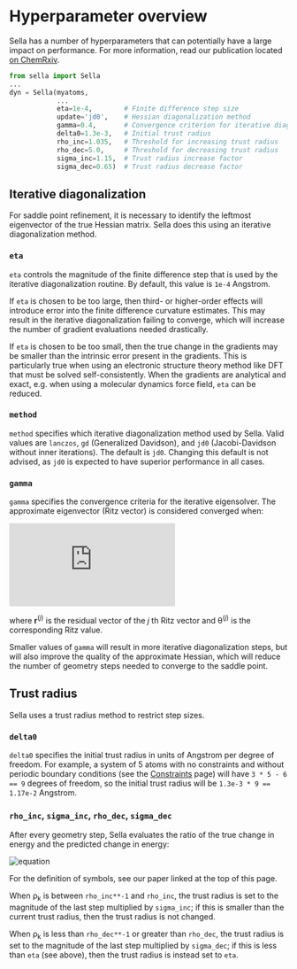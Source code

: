 # Hyperparameter overview

Sella has a number of hyperparameters that can potentially have a large impact on performance.
For more information, read our publication located [on ChemRxiv](https://chemrxiv.org/articles/Accelerated_Saddle_Point_Refinement_Through_Full_Exploitation_of_Partial_Hessian_Diagonalization/9750512).

```python
from sella import Sella
...
dyn = Sella(myatoms,
            ...
            eta=1e-4,        # Finite difference step size
            update='jd0',    # Hessian diagonalization method
            gamma=0.4,       # Convergence criterion for iterative diagonalization
            delta0=1.3e-3,   # Initial trust radius
            rho_inc=1.035,   # Threshold for increasing trust radius
            rho_dec=5.0,     # Threshold for decreasing trust radius
            sigma_inc=1.15,  # Trust radius increase factor
            sigma_dec=0.65)  # Trust radius decrease factor
```


## Iterative diagonalization

For saddle point refinement, it is necessary to identify the leftmost eigenvector of the true Hessian matrix.
Sella does this using an iterative diagonalization method.

### `eta`

`eta` controls the magnitude of the finite difference step that is used by the iterative diagonalization routine.
By default, this value is `1e-4` Angstrom.

If `eta` is chosen to be too large, then third- or higher-order effects will introduce error into the finite difference curvature estimates.
This may result in the iterative diagonalization failing to converge, which will increase the number of gradient evaluations needed drastically.

If `eta` is chosen to be too small, then the true change in the gradients may be smaller than the intrinsic error present in the gradients.
This is particularly true when using an electronic structure theory method like DFT that must be solved self-consistently.
When the gradients are analytical and exact, e.g. when using a molecular dynamics force field, `eta` can be reduced.

### `method`

`method` specifies which iterative diagonalization method used by Sella.
Valid values are `lanczos`, `gd` (Generalized Davidson), and `jd0` (Jacobi-Davidson without inner iterations).
The default is `jd0`.
Changing this default is not advised, as `jd0` is expected to have superior performance in all cases.

### `gamma`

`gamma` specifies the convergence criteria for the iterative eigensolver.
The approximate eigenvector (Ritz vector) is considered converged when:

![equation](http://latex.codecogs.com/svg.latex?%5C%7C%20%5Cmathbf%7Br%7D%5E%7B%28j%29%7D%20%5C%7C_2%20%5Cle%20%5Cgamma%20%5Cleft%7C%20%5Ctheta%5E%7B%28j%29%7D%20%5Cright%7C)

where **r**<sup>(_j_)</sup> is the residual vector of the _j_ th Ritz vector and θ<sup>(_j_)</sup> is the corresponding Ritz value.

Smaller values of `gamma` will result in more iterative diagonalization steps, but will also improve the quality of the approximate Hessian, which will reduce the number of geometry steps needed to converge to the saddle point.

## Trust radius

Sella uses a trust radius method to restrict step sizes.

### `delta0`

`delta0` specifies the initial trust radius in units of Angstrom per degree of freedom.
For example, a system of 5 atoms with no constraints and without periodic boundary conditions (see the [Constraints](https://github.com/zadorlab/sella/wiki/Constraints) page) will have `3 * 5 - 6 == 9` degrees of freedom, so the initial trust radius will be `1.3e-3 * 9 == 1.17e-2` Angstrom.

### `rho_inc`, `sigma_inc`, `rho_dec`, `sigma_dec`

After every geometry step, Sella evaluates the ratio of the true change in energy and the predicted change in energy:

![equation](https://latex.codecogs.com/svg.latex?\rho_k&space;=&space;\frac{\epsilon_{k&plus;1}&space;-&space;\epsilon_k}{\mathbf{g}_k^T&space;\mathbf{s}_k&space;&plus;&space;\frac{1}{2}&space;\mathbf{s}_k^T&space;\mathbf{B}_k&space;\mathbf{s}_k})

For the definition of symbols, see our paper linked at the top of this page.

When ρ<sub>k</sub> is between `rho_inc**-1` and `rho_inc`, the trust radius is set to the magnitude of the last step multiplied by `sigma_inc`; if this is smaller than the current trust radius, then the trust radius is not changed.

When ρ<sub>k</sub> is less than `rho_dec**-1` or greater than `rho_dec`, the trust radius is set to the magnitude of the last step multiplied by `sigma_dec`; if this is less than `eta` (see above), then the trust radius is instead set to `eta`.



